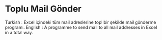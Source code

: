 #  Toplu Mail Gönder 

Turkish : Excel içindeki tüm mail adreslerine topl bir şekilde mail gönderme programı. 
English : A programme to send mail to all mail addresses in Excel in a total way. 
